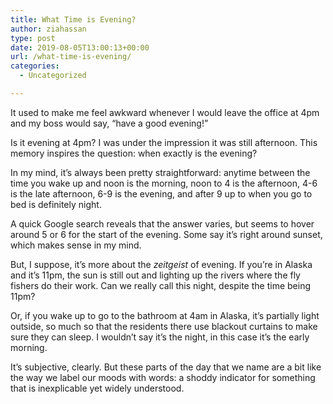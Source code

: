 ```yaml
---
title: What Time is Evening?
author: ziahassan
type: post
date: 2019-08-05T13:00:13+00:00
url: /what-time-is-evening/
categories:
  - Uncategorized

---
```

It used to make me feel awkward whenever I would leave the office at 4pm and my boss would say, “have a good evening!”

Is it evening at 4pm? I was under the impression it was still afternoon. This memory inspires the question: when exactly is the evening?

In my mind, it’s always been pretty straightforward: anytime between the time you wake up and noon is the morning, noon to 4 is the afternoon, 4-6 is the late afternoon, 6-9 is the evening, and after 9 up to when you go to bed is definitely night.

A quick Google search reveals that the answer varies, but seems to hover around 5 or 6 for the start of the evening. Some say it’s right around sunset, which makes sense in my mind. 

But, I suppose, it’s more about the _zeitgeist_ of evening. If you’re in Alaska and it’s 11pm, the sun is still out and lighting up the rivers where the fly fishers do their work. Can we really call this night, despite the time being 11pm?

Or, if you wake up to go to the bathroom at 4am in Alaska, it’s partially light outside, so much so that the residents there use blackout curtains to make sure they can sleep. I wouldn’t say it’s the night, in this case it’s the early morning. 

It’s subjective, clearly. But these parts of the day that we name are a bit like the way we label our moods with words: a shoddy indicator for something that is inexplicable yet widely understood.